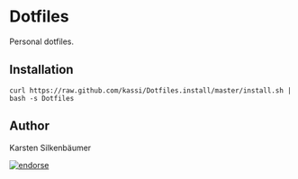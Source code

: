 # Dotfiles

Personal dotfiles.

## Installation

    curl https://raw.github.com/kassi/Dotfiles.install/master/install.sh | bash -s Dotfiles

## Author

Karsten Silkenbäumer

[![endorse](http://api.coderwall.com/ksi/endorsecount.png)](http://coderwall.com/ksi)

